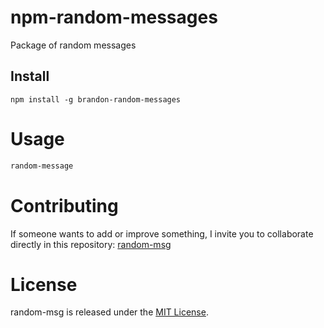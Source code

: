 # npm-random-messages
Package of random messages

## Install

```npm
npm install -g brandon-random-messages
```

# Usage

```bash
random-message
```

# Contributing
If someone wants to add or improve something, I invite you to collaborate directly in this repository: [random-msg](https://github.com/BrandonArgel/npm-random-messages)

# License
random-msg is released under the [MIT License](https://opensource.org/licenses/MIT).
